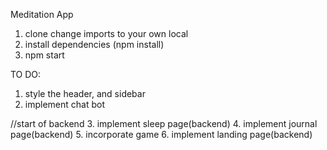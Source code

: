 Meditation App 

1. clone 
change imports to your own local 
2. install dependencies (npm install)
3. npm start 


TO DO: 
1. style the header, and sidebar 
2. implement chat bot 

  //start of backend 
3. implement sleep page(backend)
4. implement journal page(backend)
5. incorporate game
6. implement landing page(backend)

